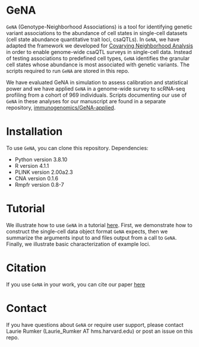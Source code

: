 # GeNA
`GeNA` (Genotype-Neighborhood Associations) is a tool for identifying genetic variant associations to the abundance of cell states in single-cell datasets (cell state abundance quantitative trait loci, csaQTLs). In `GeNA`, we have adapted the framework we developed for [Covarying Neighborhood Analysis](https://github.com/immunogenomics/cna) in order to enable genome-wide csaQTL surveys in single-cell data. Instead of testing associations to predefined cell types, `GeNA` identifies the granular cell states whose abundance is most associated with genetic variants. The scripts required to run `GeNA` are stored in this repo.

We have evaluated GeNA in simulation to assess calibration and statistical power and we have applied `GeNA` in a genome-wide survey to scRNA-seq profiling from a cohort of 969 individuals. Scripts documenting our use of `GeNA` in these analyses for our manuscript are found in a separate repository, [immunogenomics/GeNA-applied](https://github.com/immunogenomics/GeNA-applied/).

# Installation
To use `GeNA`, you can clone this repository.
Dependencies:
- Python version 3.8.10
- R version 4.1.1
- PLINK version 2.00a2.3
- CNA version 0.1.6
- Rmpfr version 0.8-7

# Tutorial
We illustrate how to use `GeNA` in a tutorial [here](https://github.com/immunogenomics/GeNA/blob/main/tutorial/Example_csaQTL_GWAS.ipynb). First, we demonstrate how to construct the single-cell data object format `GeNA` expects, then we summarize the arguments input to and files output from a call to `GeNA`. Finally, we illustrate basic characterization of example loci.

# Citation
If you use `GeNA` in your work, you can cite our paper [here](https://www.nature.com/articles/s41588-024-01909-1)

# Contact
If you have questions about `GeNA` or require user support, please contact Laurie Rumker (Laurie_Rumker AT hms.harvard.edu) or post an issue on this repo.
